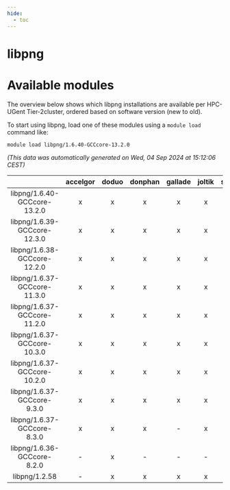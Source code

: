 ```yaml
---
hide:
  - toc
---
```


libpng
======

# Available modules


The overview below shows which libpng installations are available per HPC-UGent Tier-2cluster, ordered based on software version (new to old).

To start using libpng, load one of these modules using a `module load` command like:

```shell
module load libpng/1.6.40-GCCcore-13.2.0
```

*(This data was automatically generated on Wed, 04 Sep 2024 at 15:12:06 CEST)*  

| |accelgor|doduo|donphan|gallade|joltik|shinx|skitty|
| :---: | :---: | :---: | :---: | :---: | :---: | :---: | :---: |
|libpng/1.6.40-GCCcore-13.2.0|x|x|x|x|x|x|x|
|libpng/1.6.39-GCCcore-12.3.0|x|x|x|x|x|x|x|
|libpng/1.6.38-GCCcore-12.2.0|x|x|x|x|x|x|x|
|libpng/1.6.37-GCCcore-11.3.0|x|x|x|x|x|x|x|
|libpng/1.6.37-GCCcore-11.2.0|x|x|x|x|x|-|x|
|libpng/1.6.37-GCCcore-10.3.0|x|x|x|x|x|-|x|
|libpng/1.6.37-GCCcore-10.2.0|x|x|x|x|x|-|x|
|libpng/1.6.37-GCCcore-9.3.0|x|x|x|x|x|-|x|
|libpng/1.6.37-GCCcore-8.3.0|x|x|x|-|x|-|x|
|libpng/1.6.36-GCCcore-8.2.0|-|x|-|-|-|-|-|
|libpng/1.2.58|-|x|x|x|x|-|x|
